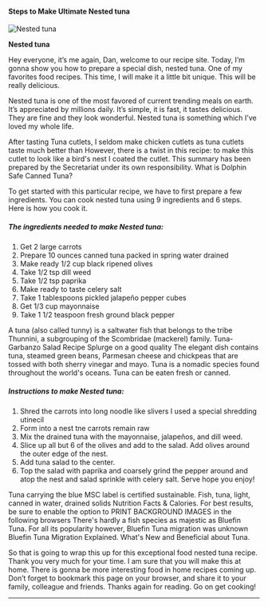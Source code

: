            

#### Steps to Make Ultimate Nested tuna

![Nested tuna](https://img-global.cpcdn.com/recipes/65891b61c032c57b/751x532cq70/nested-tuna-recipe-main-photo.jpg)

**Nested tuna**

Hey everyone, it’s me again, Dan, welcome to our recipe site. Today, I’m gonna show you how to prepare a special dish, nested tuna. One of my favorites food recipes. This time, I will make it a little bit unique. This will be really delicious.

Nested tuna is one of the most favored of current trending meals on earth. It’s appreciated by millions daily. It’s simple, it is fast, it tastes delicious. They are fine and they look wonderful. Nested tuna is something which I’ve loved my whole life.

After tasting Tuna cutlets, I seldom make chicken cutlets as tuna cutlets taste much better than However, there is a twist in this recipe: to make this cutlet to look like a bird's nest I coated the cutlet. This summary has been prepared by the Secretariat under its own responsibility. What is Dolphin Safe Canned Tuna?

To get started with this particular recipe, we have to first prepare a few ingredients. You can cook nested tuna using 9 ingredients and 6 steps. Here is how you cook it.

##### The ingredients needed to make Nested tuna:

1.  Get 2 large carrots
2.  Prepare 10 ounces canned tuna packed in spring water drained
3.  Make ready 1/2 cup black ripened olives
4.  Take 1/2 tsp dill weed
5.  Take 1/2 tsp paprika
6.  Make ready to taste celery salt
7.  Take 1 tablespoons pickled jalapeño pepper cubes
8.  Get 1/3 cup mayonnaise
9.  Take 1 1/2 teaspoon fresh ground black pepper

A tuna (also called tunny) is a saltwater fish that belongs to the tribe Thunnini, a subgrouping of the Scombridae (mackerel) family. Tuna-Garbanzo Salad Recipe Splurge on a good quality The elegant dish contains tuna, steamed green beans, Parmesan cheese and chickpeas that are tossed with both sherry vinegar and mayo. Tuna is a nomadic species found throughout the world's oceans. Tuna can be eaten fresh or canned.

##### Instructions to make Nested tuna:

1.  Shred the carrots into long noodle like slivers I used a special shredding utinecil
2.  Form into a nest tne carrots remain raw
3.  Mix the drained tuna with the mayonnaise, jalapeños, and dill weed.
4.  Slice up all but 6 of the olives and add to the salad. Add olives around the outer edge of the nest.
5.  Add tuna salad to the center.
6.  Top the salad with paprika and coarsely grind the pepper around and atop the nest and salad sprinkle with celery salt. Serve hope you enjoy!

Tuna carrying the blue MSC label is certified sustainable. Fish, tuna, light, canned in water, drained solids Nutrition Facts & Calories. For best results, be sure to enable the option to PRINT BACKGROUND IMAGES in the following browsers There's hardly a fish species as majestic as Bluefin Tuna. For all its popularity however, Bluefin Tuna migration was unknown Bluefin Tuna Migration Explained. What's New and Beneficial about Tuna.

So that is going to wrap this up for this exceptional food nested tuna recipe. Thank you very much for your time. I am sure that you will make this at home. There is gonna be more interesting food in home recipes coming up. Don’t forget to bookmark this page on your browser, and share it to your family, colleague and friends. Thanks again for reading. Go on get cooking!

* * *